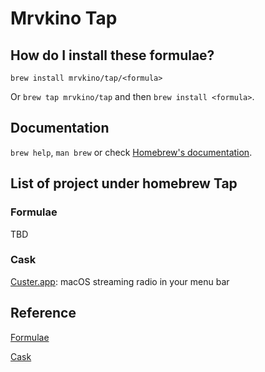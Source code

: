 # Mrvkino Tap

## How do I install these formulae?

`brew install mrvkino/tap/<formula>`

Or `brew tap mrvkino/tap` and then `brew install <formula>`.

## Documentation

`brew help`, `man brew` or check [Homebrew's documentation](https://docs.brew.sh).

<!--

look at pipx and application folder

https://github.com/macmade/homebrew-tap

https://github.com/zealdocs/zeal/wiki/Build-Instructions-for-macOS

https://docs.brew.sh/How-to-Create-and-Maintain-a-Tap
https://brew.sh/2020/11/18/homebrew-tap-with-bottles-uploaded-to-github-releases/#post
https://github.com/Homebrew/homebrew-cask/blob/master/doc/development/adding_a_cask.md
-->

## List of project under homebrew Tap

### Formulae

TBD

### Cask

[Custer.app](https://github.com/exelban/custer): macOS streaming radio in your menu bar

## Reference

[Formulae](https://docs.brew.sh)

[Cask](https://github.com/Homebrew/homebrew-cask)
